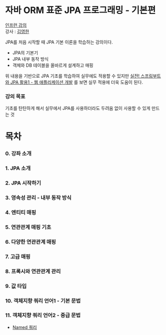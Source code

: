# 자바 ORM 표준 JPA 프로그래밍 - 기본편
<a href="https://www.inflearn.com/course/ORM-JPA-Basic/dashboard">인프런 강의</a><br>
강사 : <a href="https://www.inflearn.com/users/@yh">김영한</a>

JPA를 처음 시작할 때 JPA 기본 이론을 학습하는 강의이다.
- JPA의 기본기
- JPA 내부 동작 방식
- 객체와 DB 테이블을 올바르게 설계하고 매핑

위 내용을 기반으로 JPA 기초를 학습하여 실무에도 적용할 수 있지만 <a href="https://www.inflearn.com/course/스프링부트-JPA-활용-1">실전! 스프링부트와 JPA 활용1 - 웹 애플리케이션 개발</a> 를 보면 실무 적용에 더욱 도움이 된다.

### 강의 목표
기초를 탄탄하게 해서 실무에서 JPA를 사용하더라도 두려움 없이 사용할 수 있게 만드는 것

# 목차
### 0. 강좌 소개

### 1. JPA 소개

### 2. JPA 시작하기

### 3. 영속성 관리 - 내부 동작 방식

### 4. 엔티티 매핑

### 5. 연관관계 매핑 기초

### 6. 다양한 연관관계 매핑

### 7. 고급 매핑

### 8. 프록시와 연관관계 관리

### 9. 값 타입

### 10. 객체지향 쿼리 언어1 - 기본 문법

### 11. 객체지향 쿼리 언어2 - 중급 문법
- <a href="https://github.com/Sangyong-Jeon/Inflearn_ORM-JPA/blob/main/word/%EA%B0%9D%EC%B2%B4%EC%A7%80%ED%96%A5%20%EC%BF%BC%EB%A6%AC%20%EC%96%B8%EC%96%B42%20-%20%EC%A4%91%EA%B8%89%20%EB%AC%B8%EB%B2%95/Named%EC%BF%BC%EB%A6%AC.md">Named 쿼리</a>
